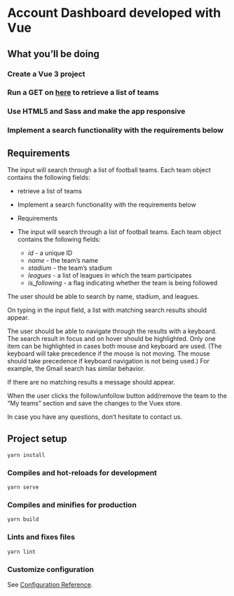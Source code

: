 # Account Dashboard developed with Vue

## What you’ll be doing

### Create a Vue 3 project 

### Run a GET on [here](https://run.mocky.io/v3/d07e361a-8f4b-4fdc-a8fe-bce479a0cbfd) to retrieve а list of teams

### Use HTML5 and Sass and make the app responsive

### Implement a search functionality with the requirements below

## Requirements

The input will search through a list of football teams. Each team object contains the
following fields:

- retrieve а list of teams
- Implement a search functionality with the requirements below
- Requirements
- The input will search through a list of football teams. Each team object contains the
following fields:

  * *id* - a unique ID
  * *name* - the team’s name
  * *stadium* - the team’s stadium
  * *leagues* - a list of leagues in which the team participates
  * *is_following* - a flag indicating whether the team is being followed
  
The user should be able to search by name, stadium, and leagues.

On typing in the input field, a list with matching search results should appear.

The user should be able to navigate through the results with a keyboard. The search result in
focus and on hover should be highlighted. Only one item can be highlighted in cases both
mouse and keyboard are used. (The keyboard will take precedence if the mouse is not
moving. The mouse should take precedence if keyboard navigation is not being used.) For
example, the Gmail search has similar behavior.

If there are no matching results a message should appear.

When the user clicks the follow/unfollow button add/remove the team to the “My teams”
section and save the changes to the Vuex store.

In case you have any questions, don’t hesitate to contact us.


## Project setup
```
yarn install
```

### Compiles and hot-reloads for development
```
yarn serve
```

### Compiles and minifies for production
```
yarn build
```

### Lints and fixes files
```
yarn lint
```

### Customize configuration
See [Configuration Reference](https://cli.vuejs.org/config/).
